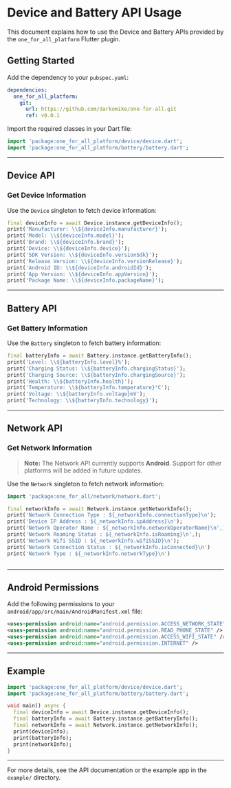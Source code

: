 # Device and Battery API Usage

This document explains how to use the Device and Battery APIs provided by the `one_for_all_platform` Flutter plugin.

## Getting Started

Add the dependency to your `pubspec.yaml`:

```yaml
dependencies:
  one_for_all_platform:
    git:
      url: https://github.com/darkomike/one-for-all.git
      ref: v0.0.1

```

Import the required classes in your Dart file:

```dart
import 'package:one_for_all_platform/device/device.dart';
import 'package:one_for_all_platform/battery/battery.dart';
```

---

## Device API

### Get Device Information

Use the `Device` singleton to fetch device information:

```dart
final deviceInfo = await Device.instance.getDeviceInfo();
print('Manufacturer: \\${deviceInfo.manufacturer}');
print('Model: \\${deviceInfo.model}');
print('Brand: \\${deviceInfo.brand}');
print('Device: \\${deviceInfo.device}');
print('SDK Version: \\${deviceInfo.versionSdk}');
print('Release Version: \\${deviceInfo.versionRelease}');
print('Android ID: \\${deviceInfo.androidId}');
print('App Version: \\${deviceInfo.appVersion}');
print('Package Name: \\${deviceInfo.packageName}');
```

---

## Battery API

### Get Battery Information

Use the `Battery` singleton to fetch battery information:

```dart
final batteryInfo = await Battery.instance.getBatteryInfo();
print('Level: \\${batteryInfo.level}%');
print('Charging Status: \\${batteryInfo.chargingStatus}');
print('Charging Source: \\${batteryInfo.chargingSource}');
print('Health: \\${batteryInfo.health}');
print('Temperature: \\${batteryInfo.temperature}°C');
print('Voltage: \\${batteryInfo.voltage}mV');
print('Technology: \\${batteryInfo.technology}');
```

---

## Network API

### Get Network Information

> **Note:** The Network API currently supports **Android**. Support for other platforms will be added in future updates.

Use the `Network` singleton to fetch network information:

```dart
import 'package:one_for_all/network/network.dart';

final networkInfo = await Network.instance.getNetworkInfo();
print('Network Connection Type : ${_networkInfo.connectionType}\n');
print('Device IP Address : ${_networkInfo.ipAddress}\n');
print('Network Operator Name : ${_networkInfo.networkOperatorName}\n',);
print('Network Roaming Status : ${_networkInfo.isRoaming}\n',);
print('Network Wifi SSID : ${_networkInfo.wifiSSID}\n');
print('Network Connection Status : ${_networkInfo.isConnected}\n')
print('Network Type : ${_networkInfo.networkType}\n')



```

---

## Android Permissions

Add the following permissions to your `android/app/src/main/AndroidManifest.xml` file:

```xml
<uses-permission android:name="android.permission.ACCESS_NETWORK_STATE" />
<uses-permission android:name="android.permission.READ_PHONE_STATE" />
<uses-permission android:name="android.permission.ACCESS_WIFI_STATE" />
<uses-permission android:name="android.permission.INTERNET" />
```

---

## Example

```dart
import 'package:one_for_all_platform/device/device.dart';
import 'package:one_for_all_platform/battery/battery.dart';

void main() async {
  final deviceInfo = await Device.instance.getDeviceInfo();
  final batteryInfo = await Battery.instance.getBatteryInfo();
  final networkInfo = await Network.instance.getNetworkInfo();
  print(deviceInfo);
  print(batteryInfo);
  print(networkInfo);
}
```

---

For more details, see the API documentation or the example app in the `example/` directory.
